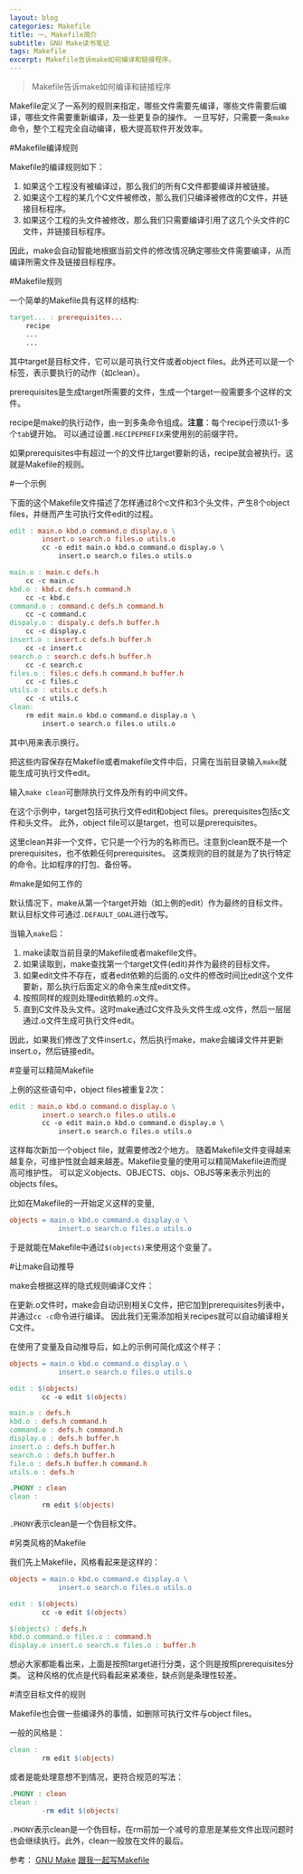 ```yaml
---
layout: blog
categories: Makefile
title: 一、Makefile简介 
subtitle: GNU Make读书笔记
tags: Makefile 
excerpt: Makefile告诉make如何编译和链接程序。
---
```


> Makefile告诉make如何编译和链接程序

Makefile定义了一系列的规则来指定，哪些文件需要先编译，哪些文件需要后编译，哪些文件需要重新编译，及一些更复杂的操作。
一旦写好，只需要一条`make`命令，整个工程完全自动编译，极大提高软件开发效率。

#Makefile编译规则

Makefile的编译规则如下：

1. 如果这个工程没有被编译过，那么我们的所有C文件都要编译并被链接。
2. 如果这个工程的某几个C文件被修改，那么我们只编译被修改的C文件，并链接目标程序。
3. 如果这个工程的头文件被修改，那么我们只需要编译引用了这几个头文件的C文件，并链接目标程序。

因此，make会自动智能地根据当前文件的修改情况确定哪些文件需要编译，从而编译所需文件及链接目标程序。

#Makefile规则

一个简单的Makefile具有这样的结构:

```makefile
target... : prerequisites...
    recipe
    ...
    ...
```

其中target是目标文件，它可以是可执行文件或者object files。此外还可以是一个标签，表示要执行的动作（如clean）。

prerequisites是生成target所需要的文件，生成一个target一般需要多个这样的文件。

recipe是make的执行动作，由一到多条命令组成。**注意**：每个recipe行须以1-多个`tab`键开始。
可以通过设置`.RECIPEPREFIX`来使用别的前缀字符。

如果prerequisites中有超过一个的文件比target要新的话，recipe就会被执行。这就是Makefile的规则。

#一个示例

下面的这个Makefile文件描述了怎样通过8个c文件和3个头文件，产生8个object files，并继而产生可执行文件edit的过程。

```makefile
edit : main.o kbd.o command.o display.o \
        insert.o search.o files.o utils.o
        cc -o edit main.o kbd.o command.o display.o \
            insert.o search.o files.o utils.o

main.o : main.c defs.h
    cc -c main.c
kbd.o : kbd.c defs.h command.h
    cc -c kbd.c
command.o : command.c defs.h command.h
    cc -c command.c
dispaly.o : dispaly.c defs.h buffer.h
    cc -c display.c
insert.o : insert.c defs.h buffer.h
    cc -c insert.c
search.o : search.c defs.h buffer.h
    cc -c search.c
files.o : files.c defs.h command.h buffer.h
    cc -c files.c
utils.o : utils.c defs.h
    cc -c utils.c
clean:
    rm edit main.o kbd.o command.o display.o \
        insert.o search.o files.o utils.o
```

其中\\用来表示换行。

把这些内容保存在Makefile或者makefile文件中后，只需在当前目录输入`make`就能生成可执行文件edit。

输入`make clean`可删除执行文件及所有的中间文件。

在这个示例中，target包括可执行文件edit和object files。prerequisites包括c文件和头文件。
此外，object file可以是target，也可以是prerequisites。

这里clean并非一个文件，它只是一个行为的名称而已。注意到clean既不是一个prerequisites，也不依赖任何prerequisites。
这类规则的目的就是为了执行特定的命令。比如程序的打包、备份等。

#make是如何工作的

默认情况下，make从第一个target开始（如上例的edit）作为最终的目标文件。默认目标文件可通过`.DEFAULT_GOAL`进行改写。

当输入`make`后：

1. make读取当前目录的Makefile或者makefile文件。
2. 如果读取到，make查找第一个target文件(edit)并作为最终的目标文件。
3. 如果edit文件不存在，或者edit依赖的后面的.o文件的修改时间比edit这个文件要新，那么执行后面定义的命令来生成edit文件。
4. 按照同样的规则处理edit依赖的.o文件。
5. 直到C文件及头文件。这时make通过C文件及头文件生成.o文件，然后一层层通过.o文件生成可执行文件edit。

因此，如果我们修改了文件insert.c，然后执行make，make会编译文件并更新insert.o，然后链接edit。

#变量可以精简Makefile

上例的这些语句中，object files被重复2次：

```makefile
edit : main.o kbd.o command.o display.o \
        insert.o search.o files.o utils.o
        cc -o edit main.o kbd.o command.o display.o \
            insert.o search.o files.o utils.o
```
这样每次新加一个object file，就需要修改2个地方。
随着Makefile文件变得越来越复杂，可维护性就会越来越差。Makefile变量的使用可以精简Makefile进而提高可维护性。
可以定义objects、OBJECTS、objs、OBJS等来表示列出的objects files。

比如在Makefile的一开始定义这样的变量,

```makefile
objects = main.o kbd.o command.o display.o \
            insert.o search.o files.o utils.o
```

于是就能在Makefile中通过`$(objects)`来使用这个变量了。

#让make自动推导

make会根据这样的隐式规则编译C文件：

在更新.o文件时，make会自动识别相关C文件，把它加到prerequisites列表中，并通过`cc -c`命令进行编译。
因此我们无需添加相关recipes就可以自动编译相关C文件。

在使用了变量及自动推导后，如上的示例可简化成这个样子：

```makefile
objects = main.o kbd.o command.o display.o \
            insert.o search.o files.o utils.o

edit : $(objects)
        cc -o edit $(objects)

main.o : defs.h
kbd.o : defs.h command.h
command.o : defs.h command.h
display.o : defs.h buffer.h
insert.o : defs.h buffer.h
search.o : defs.h buffer.h
file.o : defs.h buffer.h command.h
utils.o : defs.h

.PHONY : clean
clean : 
        rm edit $(objects)
```

`.PHONY`表示clean是一个伪目标文件。

#另类风格的Makefile

我们先上Makefile，风格看起来是这样的：

```makefile
objects = main.o kbd.o command.o display.o \
            insert.o search.o files.o utils.o

edit : $(objects)
        cc -o edit $(objects)

$(objects) : defs.h
kbd.o command.o files.o : command.h
display.o insert.o search.o files.o : buffer.h
```

想必大家都能看出来，上面是按照target进行分类，这个则是按照prerequisites分类。
这种风格的优点是代码看起来紧凑些，缺点则是条理性较差。

#清空目标文件的规则

Makefile也会做一些编译外的事情，如删除可执行文件与object files。

一般的风格是：

```makefile
clean : 
        rm edit $(objects)
```

或者是能处理意想不到情况，更符合规范的写法：

```makefile
.PHONY : clean
clean : 
        -rm edit $(objects)
```

`.PHONY`表示clean是一个伪目标，在rm前加一个减号的意思是某些文件出现问题时也会继续执行。此外，clean一般放在文件的最后。

参考：
[GNU Make][gnu_make] 
[跟我一起写Makefile][chenhao_makefile] 

[gnu_make]: https://www.gnu.org/software/make/manual/make.pdf
[chenhao_makefile]: http://blog.csdn.net/haoel/article/details/2886 
